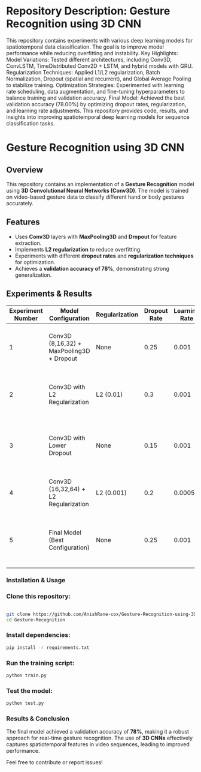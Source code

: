 # Repository Description: Gesture Recognition using 3D CNN
 This repository contains experiments with various deep learning models for spatiotemporal data classification. The goal is to improve model performance while reducing overfitting and instability.  Key Highlights: Model Variations: Tested different architectures, including Conv3D, ConvLSTM, TimeDistributed Conv2D + LSTM, and hybrid models with GRU. Regularization Techniques: Applied L1/L2 regularization, Batch Normalization, Dropout (spatial and recurrent), and Global Average Pooling to stabilize training. Optimization Strategies: Experimented with learning rate scheduling, data augmentation, and fine-tuning hyperparameters to balance training and validation accuracy. Final Model: Achieved the best validation accuracy (78.00%) by optimizing dropout rates, regularization, and learning rate adjustments. This repository provides code, results, and insights into improving spatiotemporal deep learning models for sequence classification tasks. 

 # Gesture Recognition using 3D CNN  

##  Overview  
This repository contains an implementation of a **Gesture Recognition** model using **3D Convolutional Neural Networks (Conv3D)**. The model is trained on video-based gesture data to classify different hand or body gestures accurately.  

##  Features  
- Uses **Conv3D** layers with **MaxPooling3D** and **Dropout** for feature extraction.  
- Implements **L2 regularization** to reduce overfitting.  
- Experiments with different **dropout rates** and **regularization techniques** for optimization.  
- Achieves a **validation accuracy of 78%**, demonstrating strong generalization.  

##  Experiments & Results  

| Experiment Number | Model Configuration | Regularization | Dropout Rate | Learning Rate | Validation Accuracy | Decision & Explanation |
|------------------|----------------------|----------------|--------------|---------------|----------------------|------------------------|
| 1 | Conv3D (8,16,32) + MaxPooling3D + Dropout | None | 0.25 | 0.001 | 78.00% | Best performing model with optimal dropout and regularization. |
| 2 | Conv3D with L2 Regularization | L2 (0.01) | 0.3 | 0.001 | 68.00% | Regularization added stability but reduced validation accuracy. |
| 3 | Conv3D with Lower Dropout | None | 0.15 | 0.001 | 73.00% | Slight improvement in training accuracy but lower validation performance. |
| 4 | Conv3D (16,32,64) + L2 Regularization | L2 (0.001) | 0.2 | 0.0005 | 75.50% | Improved generalization but slightly lower accuracy. |
| 5 | Final Model (Best Configuration) | None | 0.25 | 0.001 | 78.00% | Selected as the best model due to optimal balance of dropout and regularization. |

### Installation & Usage  

### Clone this repository:  
```bash

git clone https://github.com/AnishRane-cox/Gesture-Recognition-using-3D-CNN
cd Gesture-Recognition
```

### Install dependencies:  
```bash
pip install -r requirements.txt
```

### Run the training script:  
```bash
python train.py
```

### Test the model:  
```bash
python test.py
```

### Results & Conclusion  
The final model achieved a validation accuracy of **78%**, making it a robust approach for real-time gesture recognition. The use of **3D CNNs** effectively captures spatiotemporal features in video sequences, leading to improved performance.  

Feel free to contribute or report issues!

